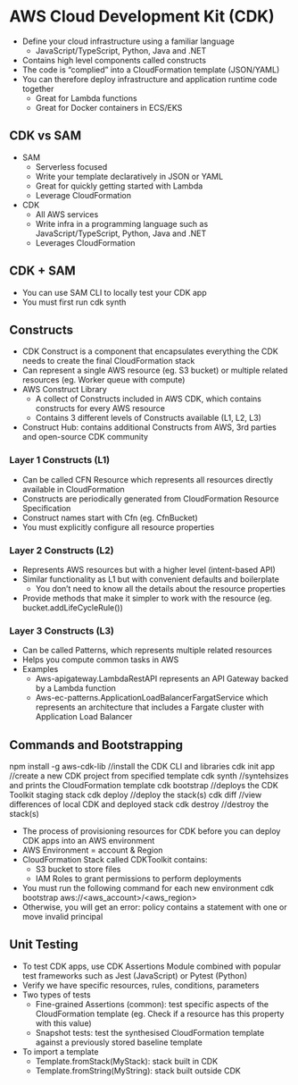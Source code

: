 # AWS Cloud Development Kit (CDK)

- Define your cloud infrastructure using a familiar language
  - JavaScript/TypeScript, Python, Java and .NET
- Contains high level components called constructs
- The code is “complied” into a CloudFormation template (JSON/YAML)
- You can therefore deploy infrastructure and application runtime code together
  - Great for Lambda functions
  - Great for Docker containers in ECS/EKS

## CDK vs SAM

- SAM
  - Serverless focused
  - Write your template declaratively in JSON or YAML
  - Great for quickly getting started with Lambda
  - Leverage CloudFormation
- CDK
  - All AWS services
  - Write infra in a programming language such as JavaScript/TypeScript, Python, Java and .NET
  - Leverages CloudFormation

## CDK + SAM

- You can use SAM CLI to locally test your CDK app
- You must first run cdk synth

## Constructs

- CDK Construct is a component that encapsulates everything the CDK needs to create the final CloudFormation stack
- Can represent a single AWS resource (eg. S3 bucket) or multiple related resources (eg. Worker queue with compute)
- AWS Construct Library
  - A collect of Constructs included in AWS CDK, which contains constructs for every AWS resource
  - Contains 3 different levels of Constructs available (L1, L2, L3)
- Construct Hub: contains additional Constructs from AWS, 3rd parties and open-source CDK community

### Layer 1 Constructs (L1)

- Can be called CFN Resource which represents all resources directly available in CloudFormation
- Constructs are periodically generated from CloudFormation Resource Specification
- Construct names start with Cfn (eg. CfnBucket)
- You must explicitly configure all resource properties

### Layer 2 Constructs (L2)

- Represents AWS resources but with a higher level (intent-based API)
- Similar functionality as L1 but with convenient defaults and boilerplate
  - You don’t need to know all the details about the resource properties
- Provide methods that make it simpler to work with the resource (eg. bucket.addLifeCycleRule())

### Layer 3 Constructs (L3)

- Can be called Patterns, which represents multiple related resources
- Helps you compute common tasks in AWS
- Examples
  - Aws-apigateway.LambdaRestAPI represents an API Gateway backed by a Lambda function
  - Aws-ec-patterns.ApplicationLoadBalancerFargatService which represents an architecture that includes a Fargate cluster with Application Load Balancer

## Commands and Bootstrapping

npm install -g aws-cdk-lib //install the CDK CLI and libraries
cdk init app //create a new CDK project from specified template
cdk synth //syntehsizes and prints the CloudFormation template
cdk bootstrap //deploys the CDK Toolkit staging stack
cdk deploy //deploy the stack(s)
cdk diff //view differences of local CDK and deployed stack
cdk destroy //destroy the stack(s)

- The process of provisioning resources for CDK before you can deploy CDK apps into an AWS environment
- AWS Environment = account & Region
- CloudFormation Stack called CDKToolkit contains:
  - S3 bucket to store files
  - IAM Roles to grant permissions to perform deployments
- You must run the following command for each new environment
  cdk bootstrap aws://<aws_account>/<aws_region>
- Otherwise, you will get an error: policy contains a statement with one or move invalid principal

## Unit Testing

- To test CDK apps, use CDK Assertions Module combined with popular test frameworks such as Jest (JavaScript) or Pytest (Python)
- Verify we have specific resources, rules, conditions, parameters
- Two types of tests
  - Fine-grained Assertions (common): test specific aspects of the CloudFormation template (eg. Check if a resource has this property with this value)
  - Snapshot tests: test the synthesised CloudFormation template against a previously stored baseline template
- To import a template
  - Template.fromStack(MyStack): stack built in CDK
  - Template.fromString(MyString): stack built outside CDK
